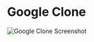 # Google Clone
![Google Clone Screenshot](https://github.com/vwhite-wg/google-clone/assets/129216479/265a7e80-8a08-44e0-b7a5-aa13decbd38a)
